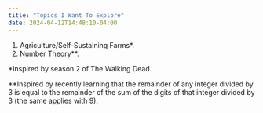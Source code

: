 ```yaml
---
title: "Topics I Want To Explore"
date: 2024-04-12T14:48:10-04:00
---
```

1. Agriculture/Self-Sustaining Farms*.
2. Number Theory**.

*Inspired by season 2 of The Walking Dead.

**Inspired by recently learning that the remainder of any integer divided by 3 is equal to the remainder of the sum of the digits of that integer divided by 3 (the same applies with 9).
